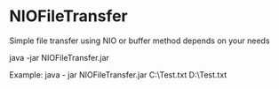 # NIOFileTransfer
Simple file transfer using NIO or buffer method depends on your needs

java -jar NIOFileTransfer.jar <Source File> <Destination File>
  
  Example:
    java - jar NIOFileTransfer.jar C:\Test.txt D:\Test.txt
